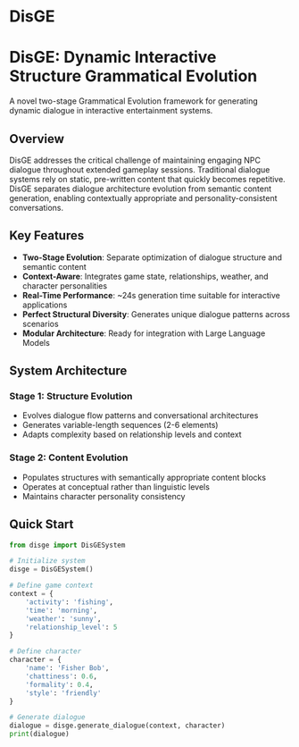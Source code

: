 # DisGE

# DisGE: Dynamic Interactive Structure Grammatical Evolution

A novel two-stage Grammatical Evolution framework for generating dynamic dialogue in interactive entertainment systems.

## Overview

DisGE addresses the critical challenge of maintaining engaging NPC dialogue throughout extended gameplay sessions. Traditional dialogue systems rely on static, pre-written content that quickly becomes repetitive. DisGE separates dialogue architecture evolution from semantic content generation, enabling contextually appropriate and personality-consistent conversations.

## Key Features

- **Two-Stage Evolution**: Separate optimization of dialogue structure and semantic content
- **Context-Aware**: Integrates game state, relationships, weather, and character personalities
- **Real-Time Performance**: ~24s generation time suitable for interactive applications
- **Perfect Structural Diversity**: Generates unique dialogue patterns across scenarios
- **Modular Architecture**: Ready for integration with Large Language Models

## System Architecture

### Stage 1: Structure Evolution
- Evolves dialogue flow patterns and conversational architectures
- Generates variable-length sequences (2-6 elements)
- Adapts complexity based on relationship levels and context

### Stage 2: Content Evolution
- Populates structures with semantically appropriate content blocks
- Operates at conceptual rather than linguistic levels
- Maintains character personality consistency

## Quick Start

```python
from disge import DisGESystem

# Initialize system
disge = DisGESystem()

# Define game context
context = {
    'activity': 'fishing',
    'time': 'morning',
    'weather': 'sunny',
    'relationship_level': 5
}

# Define character
character = {
    'name': 'Fisher Bob',
    'chattiness': 0.6,
    'formality': 0.4,
    'style': 'friendly'
}

# Generate dialogue
dialogue = disge.generate_dialogue(context, character)
print(dialogue)
